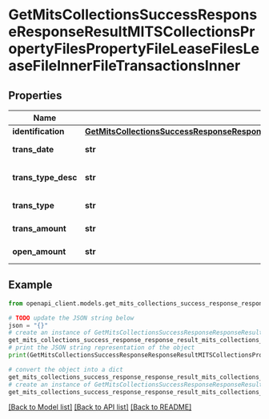 # GetMitsCollectionsSuccessResponseResponseResultMITSCollectionsPropertyFilesPropertyFileLeaseFilesLeaseFileInnerFileTransactionsInner


## Properties

Name | Type | Description | Notes
------------ | ------------- | ------------- | -------------
**identification** | [**GetMitsCollectionsSuccessResponseResponseResultMITSCollectionsPropertyFilesPropertyFileLeaseFilesLeaseFileInnerFileTransactionsInnerIdentification**](GetMitsCollectionsSuccessResponseResponseResultMITSCollectionsPropertyFilesPropertyFileLeaseFilesLeaseFileInnerFileTransactionsInnerIdentification.md) |  | 
**trans_date** | **str** | Transaction date | 
**trans_type_desc** | **str** | Transaction type description | 
**trans_type** | **str** | Transaction type | 
**trans_amount** | **str** | Transaction amount | 
**open_amount** | **str** | Open amount | 

## Example

```python
from openapi_client.models.get_mits_collections_success_response_response_result_mits_collections_property_files_property_file_lease_files_lease_file_inner_file_transactions_inner import GetMitsCollectionsSuccessResponseResponseResultMITSCollectionsPropertyFilesPropertyFileLeaseFilesLeaseFileInnerFileTransactionsInner

# TODO update the JSON string below
json = "{}"
# create an instance of GetMitsCollectionsSuccessResponseResponseResultMITSCollectionsPropertyFilesPropertyFileLeaseFilesLeaseFileInnerFileTransactionsInner from a JSON string
get_mits_collections_success_response_response_result_mits_collections_property_files_property_file_lease_files_lease_file_inner_file_transactions_inner_instance = GetMitsCollectionsSuccessResponseResponseResultMITSCollectionsPropertyFilesPropertyFileLeaseFilesLeaseFileInnerFileTransactionsInner.from_json(json)
# print the JSON string representation of the object
print(GetMitsCollectionsSuccessResponseResponseResultMITSCollectionsPropertyFilesPropertyFileLeaseFilesLeaseFileInnerFileTransactionsInner.to_json())

# convert the object into a dict
get_mits_collections_success_response_response_result_mits_collections_property_files_property_file_lease_files_lease_file_inner_file_transactions_inner_dict = get_mits_collections_success_response_response_result_mits_collections_property_files_property_file_lease_files_lease_file_inner_file_transactions_inner_instance.to_dict()
# create an instance of GetMitsCollectionsSuccessResponseResponseResultMITSCollectionsPropertyFilesPropertyFileLeaseFilesLeaseFileInnerFileTransactionsInner from a dict
get_mits_collections_success_response_response_result_mits_collections_property_files_property_file_lease_files_lease_file_inner_file_transactions_inner_from_dict = GetMitsCollectionsSuccessResponseResponseResultMITSCollectionsPropertyFilesPropertyFileLeaseFilesLeaseFileInnerFileTransactionsInner.from_dict(get_mits_collections_success_response_response_result_mits_collections_property_files_property_file_lease_files_lease_file_inner_file_transactions_inner_dict)
```
[[Back to Model list]](../README.md#documentation-for-models) [[Back to API list]](../README.md#documentation-for-api-endpoints) [[Back to README]](../README.md)


